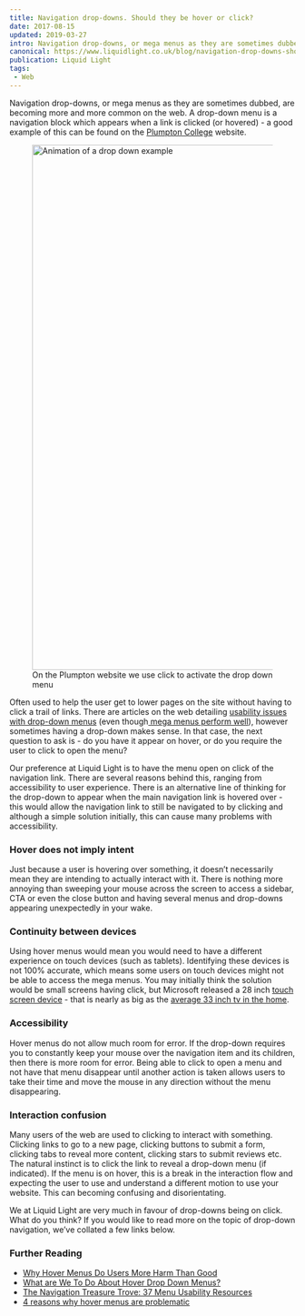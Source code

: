 ```yaml
---
title: Navigation drop-downs. Should they be hover or click?
date: 2017-08-15
updated: 2019-03-27
intro: Navigation drop-downs, or mega menus as they are sometimes dubbed, are becoming more and more common on the web. A drop-down menu is a navigation block which appears when a ...
canonical: https://www.liquidlight.co.uk/blog/navigation-drop-downs-should-they-be-hover-or-click/
publication: Liquid Light
tags:
 - Web
---
```

<div class="content"> <p>Navigation drop-downs, or mega menus as they are sometimes dubbed, are becoming more and more common on the web. A drop-down menu is a navigation block which appears when a link is clicked (or hovered) - a good example of this can be found on the <a href="https://www.plumpton.ac.uk/" target="_blank">Plumpton College</a> website.&nbsp;</p> <div class="container"><div class="csc-textpic csc-textpic-center csc-textpic-above"><div class="csc-textpic-imagewrap"><div class="csc-textpic-center-outer"><div class="csc-textpic-center-inner"><figure class="csc-textpic-image csc-textpic-last"><img src="/fileadmin/_processed_/csm_drop-downs_4ecb2f07c3.gif" width="1098" height="924" alt="Animation of a drop down example" data-image="23o8wou94inx"><figcaption class="csc-textpic-caption">On the Plumpton website we use click to activate the drop down menu</figcaption></figure></div></div></div></div></div><div class="container"><p>Often used to help the user get to lower pages on the site without having to click a trail of links. There are articles on the web detailing <a href="https://www.nngroup.com/articles/does-user-annoyance-matter/" target="_blank">usability issues with drop-down menus</a> (even though<a href="https://www.nngroup.com/articles/mega-menus-work-well/" target="_blank"> mega menus perform well</a>), however sometimes having a drop-down makes sense. In that case, the next question to ask is - do you have it appear on hover, or do you require the user to click to open the menu? </p> <p>Our preference at Liquid Light is to have the menu open on click of the navigation link. There are several reasons behind this, ranging from accessibility to user experience. There is an alternative line of thinking for the drop-down to appear when the main navigation link is hovered over - this would allow the navigation link to still be navigated to by clicking and although a simple solution initially, this can cause many problems with accessibility. </p> <h3 dir="ltr">Hover does not imply intent</h3> <p>Just because a user is hovering over something, it doesn’t necessarily mean they are intending to actually interact with it. There is nothing more annoying than sweeping your mouse across the screen to access a sidebar, CTA or even the close button and having several menus and drop-downs appearing unexpectedly in your wake. </p> <h3 dir="ltr">Continuity between devices</h3> <p>Using hover menus would mean you would need to have a different experience on touch devices (such as tablets). Identifying these devices is not 100% accurate, which means some users on touch devices might not be able to access the mega menus. You may initially think the solution would be small screens having click, but Microsoft released a 28 inch <a href="https://www.microsoft.com/en-us/store/d/Surface-Studio/8XCW9BBPVFV9/5T1N" target="_blank">touch screen device</a> - that is nearly as big as the <a href="http://www.bbc.co.uk/news/av/technology-24171226/television-screens-have-doubled-in-size-in-last-10-years" target="_blank">average 33 inch tv in the home</a>. </p> <h3 dir="ltr">Accessibility</h3> <p>Hover menus do not allow much room for error. If the drop-down requires you to constantly keep your mouse over the navigation item and its children, then there is more room for error. Being able to click to open a menu and not have that menu disappear until another action is taken allows users to take their time and move the mouse in any direction without the menu disappearing. </p> <h3 dir="ltr">Interaction confusion</h3> <p>Many users of the web are used to clicking to interact with something. Clicking links to go to a new page, clicking buttons to submit a form, clicking tabs to reveal more content, clicking stars to submit reviews etc. The natural instinct is to click the link to reveal a drop-down menu (if indicated). If the menu is on hover, this is a break in the interaction flow and expecting the user to use and understand a different motion to use your website. This can becoming confusing and disorientating. </p> <p>We at Liquid Light are very much in favour of drop-downs being on click. What do you think? If you would like to read more on the topic of drop-down navigation, we’ve collated a few links below. </p> <h3>Further Reading</h3><ul><li><a href="http://uxmovement.com/navigation/why-hover-menus-do-users-more-harm-than-good/" target="_blank">Why Hover Menus Do Users More Harm Than Good</a></li><li><a href="https://mrwweb.com/hover-drop-downs-problems-solutions/" target="_blank">What are We To Do About Hover Drop Down Menus?</a></li><li><a href="https://www.usertesting.com/blog/2014/06/17/the-navigation-treasure-trove-37-menu-usability-resources/" target="_blank">The Navigation Treasure Trove: 37 Menu Usability Resources</a></li><li><a href="https://medium.com/simple-human/why-hover-menus-are-problematic-b21d6c7de91c" target="_blank">4 reasons why hover menus are problematic</a></li></ul></div>      </div>
